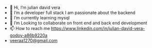 - 👋 Hi, I’m julian david vera
- 👀 I’m a developer  full stack I am passionate about the backend
- 🌱 I’m currently learning mysql
- 💞️ I’m Looking to collaborate on front end and back end development
- 📫 How to reach me https://www.linkedin.com/in/julian-david-vera-godoy-a86b9220a
- veeraa1270@gmail.com

<!---
 ✨ 
look at my projects and learn a little more about my work✨
--->
